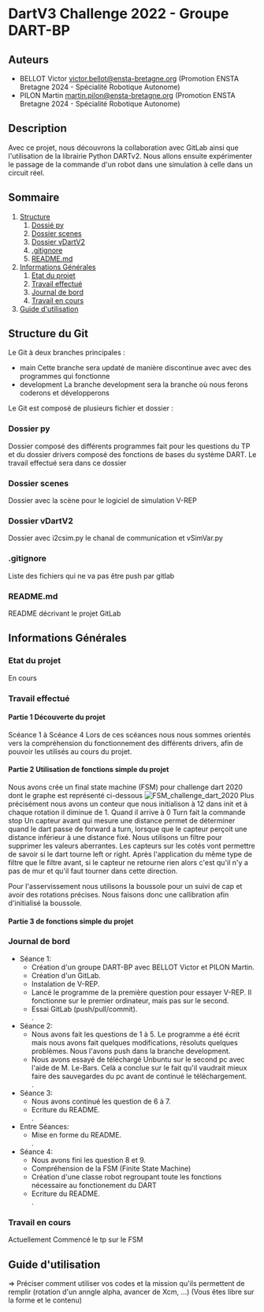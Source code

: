 # DartV3 Challenge 2022 - Groupe DART-BP

## Auteurs
- BELLOT Victor <victor.bellot@ensta-bretagne.org> (Promotion ENSTA Bretagne 2024 - Spécialité Robotique Autonome)
- PILON Martin <martin.pilon@ensta-bretagne.org> (Promotion ENSTA Bretagne 2024 - Spécialité Robotique Autonome)

## Description
Avec ce projet, nous découvrons la collaboration avec GitLab ainsi que l'utilisation de la librairie Python DARTv2.
Nous allons ensuite expérimenter le passage de la commande d'un robot dans une simulation à celle dans un circuit réel.

## Sommaire
1. [Structure](#structure-du-git)
    1. [Dossié py](#dossier-py)
    2. [Dossier scenes](#dossier-scenes)
    3. [Dossier vDartV2](#dossier-vdartv2)
    4. [.gitignore](#gitignore)
    5. [README.md](#readmemd)
2. [Informations Générales](#informations-générales)
    1. [Etat du projet](#etat-du-projet)
    2. [Travail effectué](#travail-effectué)
    3. [Journal de bord](#journal-de-bord)
    4. [Travail en cours](#travail-en-cours)
3. [Guide d'utilisation](#guide-dutilisation)

## Structure du Git
Le Git à deux branches principales : 
* main
Cette branche sera updaté de manière discontinue avec avec des programmes qui fonctionne
* development
La branche development sera la branche où nous ferons coderons et développerons 

Le Git est composé de plusieurs fichier et dossier :

### Dossier py
Dossier composé des différents programmes fait pour les questions du TP et du dossier drivers composé des fonctions de bases du système DART. Le travail effectué sera dans ce dossier
### Dossier scenes
Dossier avec la scène pour le logiciel de simulation V-REP
### Dossier vDartV2
Dossier avec i2csim.py le chanal de communication et vSimVar.py 
### .gitignore
Liste des fichiers qui ne va pas être push par gitlab
### README.md
README décrivant le projet GitLab 

## Informations Générales
### Etat du projet

En cours

### Travail effectué

#### Partie 1 Découverte du projet
Scéance 1 à Scéance 4
Lors de ces scéances nous nous sommes orientés vers la compréhension du fonctionnement des différents drivers, afin de pouvoir les utilisés au cours du projet.
#### Partie 2 Utilisation de fonctions simple du projet
Nous avons crée un final state machine (FSM) pour challenge dart 2020 dont le graphe est représenté ci-dessous
![FSM_challenge_dart_2020](/uploads/6f07edb4bc6e7c8d6bdf8af6d3c9e016/FSM_challenge_dart_2020_V1.JPG)
Plus précisément nous avons un conteur que nous initialison à 12 dans init et à chaque rotation il diminue de 1. Quand il arrive à 0 Turn fait la commande stop
Un capteur avant qui mesure une distance permet de déterminer quand le dart passe de forward a turn, lorsque que le capteur perçoit une distance inférieur à une distance fixé. Nous utilisons un filtre pour supprimer les valeurs aberrantes. Les capteurs sur les cotés vont permettre de savoir si le dart tourne left or right. Après l'application du même type de filtre que le filtre avant, si le capteur ne retourne rien alors c'est qu'il n'y a pas de mur et qu'il faut tourner dans cette direction.  

Pour l'asservissement nous utilisons la boussole pour un suivi de cap et avoir des rotations précises. Nous faisons donc une callibration afin d'initialisé la boussole.

#### Partie 3  de fonctions simple du projet

### Journal de bord

* Séance 1:
    * Création d'un groupe DART-BP avec BELLOT Victor et PILON Martin.
    * Création d'un GitLab.
    * Instalation de V-REP.
    * Lancé le programme de la première question pour essayer V-REP. Il fonctionne sur le premier ordinateur, mais pas sur le second. 
    * Essai GitLab (push/pull/commit).   
.         
* Séance 2:
    * Nous avons fait les questions de 1 à 5. Le programme a été écrit mais nous avons fait quelques modifications, résoluts quelques problèmes. Nous l'avons push dans la branche development.
    * Nous avons essayé de téléchargé Unbuntu sur le second pc avec l'aide de M. Le-Bars. Celà a conclue sur le fait qu'il vaudrait mieux faire des sauvegardes du pc avant de continué le téléchargement.     
.    
* Séance 3:
    * Nous avons continué les question de 6 à 7.
    * Ecriture du README.      
.        
* Entre Séances:
    * Mise en forme du README.      
.     
* Séance 4:
    * Nous avons fini les question 8 et 9.
    * Compréhension de la FSM (Finite State Machine)
    * Création d'une classe robot regroupant toute les fonctions nécessaire au fonctionement du DART
    * Ecriture du README.   
.          
### Travail en cours

Actuellement Commencé le tp sur le FSM


## Guide d'utilisation
=> Préciser comment utiliser vos codes et la mission qu'ils permettent de remplir (rotation d'un anngle alpha, avancer de Xcm, ...) (Vous êtes libre sur la forme et le contenu)

